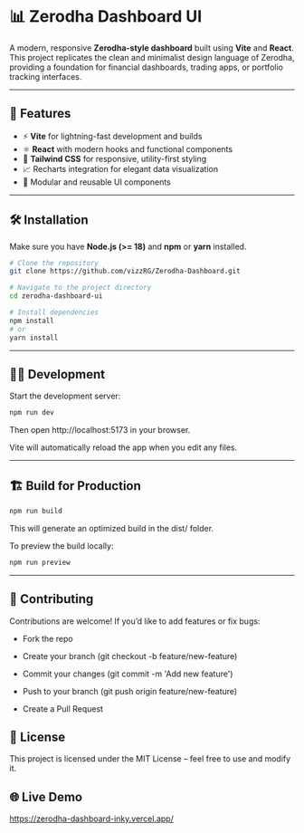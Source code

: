 # 📊 Zerodha Dashboard UI

A modern, responsive **Zerodha-style dashboard** built using **Vite** and **React**.  
This project replicates the clean and minimalist design language of Zerodha, providing a foundation for financial dashboards, trading apps, or portfolio tracking interfaces.

---

## 🚀 Features

- ⚡️ **Vite** for lightning-fast development and builds
- ⚛️ **React** with modern hooks and functional components
- 🎨 **Tailwind CSS** for responsive, utility-first styling
- 📈 Recharts integration for elegant data visualization
- 🧩 Modular and reusable UI components

---

## 🛠️ Installation

Make sure you have **Node.js (>= 18)** and **npm** or **yarn** installed.

```bash
# Clone the repository
git clone https://github.com/vizzRG/Zerodha-Dashboard.git

# Navigate to the project directory
cd zerodha-dashboard-ui

# Install dependencies
npm install
# or
yarn install

```

---

## 🧑‍💻 Development

Start the development server:

```bash
npm run dev
```

Then open http://localhost:5173
in your browser.

Vite will automatically reload the app when you edit any files.

---

## 🏗️ Build for Production

```bash
npm run build
```

This will generate an optimized build in the dist/ folder.

To preview the build locally:

```bash
npm run preview
```

---

## 🤝 Contributing

Contributions are welcome!
If you’d like to add features or fix bugs:

- Fork the repo

- Create your branch (git checkout -b feature/new-feature)
- Commit your changes (git commit -m 'Add new feature')

- Push to your branch (git push origin feature/new-feature)

- Create a Pull Request

## 📜 License

This project is licensed under the MIT License – feel free to use and modify it.

## 🌐 Live Demo

https://zerodha-dashboard-inky.vercel.app/
